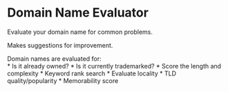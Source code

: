 # Domain Name Evaluator

Evaluate your domain name for common problems.

Makes suggestions for improvement.

Domain names are evaluated for:    
    * Is it already owned?
    * Is it currently trademarked?
    * Score the length and complexity
    * Keyword rank search
    * Evaluate locality
    * TLD quality/popularity
    * Memorability score

